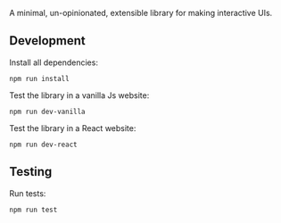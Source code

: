 A minimal, un-opinionated, extensible library for making interactive UIs.

## Development

Install all dependencies:

```
npm run install
```

Test the library in a vanilla Js website:

```
npm run dev-vanilla
```

Test the library in a React website:

```
npm run dev-react
```

## Testing

Run tests:

```
npm run test
```
